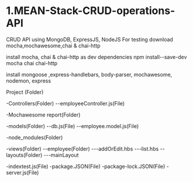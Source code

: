 # 1.MEAN-Stack-CRUD-operations-API


CRUD API using MongoDB, ExpressJS, NodeJS
For testing download mocha,mochawesome,chai & chai-http

install mocha, chai & chai-http as dev dependencies
npm install--save-dev mocha chai chai-http

install mongoose ,express-handlebars, body-parser, mochawesome, nodemon, express

Project (Folder)

-Controllers(Folder)
--employeeController.js(File)

-Mochawesome report(Folder)

-models(Folder)
--db.js(File)
--employee.model.js(File)

-node_modules(Folder)

-views(Folder)
--employee(Folder)
---addOrEdit.hbs
---list.hbs
--layouts(Folder)
---mainLayout

-indextest.js(File)
-package.JSON(File)
-package-lock.JSON(File)
-server.js(File)
